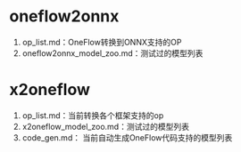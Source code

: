 # oneflow2onnx

1. op_list.md：OneFlow转换到ONNX支持的OP
2. oneflow2onnx_model_zoo.md：测试过的模型列表

# x2oneflow

1. op_list.md：当前转换各个框架支持的op
2. x2oneflow_model_zoo.md：测试过的模型列表
3. code_gen.md： 当前自动生成OneFlow代码支持的模型列表